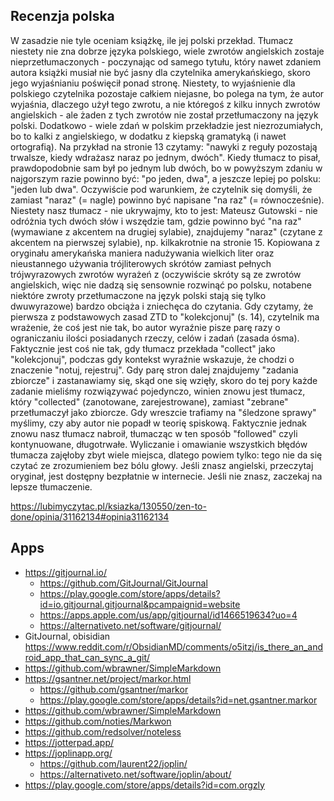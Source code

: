 ## Recenzja polska

W zasadzie nie tyle oceniam książkę, ile jej polski przekład. Tłumacz niestety nie zna dobrze języka polskiego, wiele zwrotów angielskich zostaje nieprzetłumaczonych - poczynając od samego tytułu, który nawet zdaniem autora książki musiał nie być jasny dla czytelnika amerykańskiego, skoro jego wyjaśnianiu poświęcił ponad stronę. Niestety, to wyjaśnienie dla polskiego czytelnika pozostaje całkiem niejasne, bo polega na tym, że autor wyjaśnia, dlaczego użył tego zwrotu, a nie któregoś z kilku innych zwrotów angielskich - ale żaden z tych zwrotów nie został przetłumaczony na język polski. Dodatkowo - wiele zdań w polskim przekładzie jest niezrozumiałych, bo to kalki z angielskiego, w dodatku z kiepską gramatyką (i nawet ortografią).
Na przykład na stronie 13 czytamy: "nawyki z reguły pozostają trwalsze, kiedy wdrażasz naraz po jednym, dwóch". Kiedy tłumacz to pisał, prawdopodobnie sam był po jednym lub dwóch, bo w powyższym zdaniu w najgorszym razie powinno być: "po jeden, dwa", a jeszcze lepiej po polsku: "jeden lub dwa". Oczywiście pod warunkiem, że czytelnik się domyśli, że zamiast "naraz" (= nagle) powinno być napisane "na raz" (= równocześnie). Niestety nasz tłumacz - nie ukrywajmy, kto to jest: Mateusz Gutowski - nie odróżnia tych dwóch słów i wszędzie tam, gdzie powinno być "na raz" (wymawiane z akcentem na drugiej sylabie), znajdujemy "naraz" (czytane z akcentem na pierwszej sylabie), np. kilkakrotnie na stronie 15. Kopiowana z oryginału amerykańska maniera nadużywania wielkich liter oraz nieustannego używania trójliterowych skrótów zamiast pełnych trójwyrazowych zwrotów wyrażeń z (oczywiście skróty są ze zwrotów angielskich, więc nie dadzą się sensownie rozwinąć po polsku, notabene niektóre zwroty przetłumaczone na język polski stają się tylko dwuwyrazowe) bardzo obciąża i zniechęca do czytania.
Gdy czytamy, że pierwsza z podstawowych zasad ZTD to "kolekcjonuj" (s. 14), czytelnik ma wrażenie, że coś jest nie tak, bo autor wyraźnie pisze parę razy o ograniczaniu ilości posiadanych rzeczy, celów i zadań (zasada ósma). Faktycznie jest coś nie tak, gdy tłumacz przekłada "collect" jako "kolekcjonuj", podczas gdy kontekst wyraźnie wskazuje, że chodzi o znaczenie "notuj, rejestruj". Gdy parę stron dalej znajdujemy "zadania zbiorcze" i zastanawiamy się, skąd one się wzięły, skoro do tej pory każde zadanie mieliśmy rozwiązywać pojedynczo, winien znowu jest tłumacz, który "collected" (zanotowane, zarejestrowane), zamiast "zebrane" przetłumaczył jako zbiorcze. Gdy wreszcie trafiamy na "śledzone sprawy" myślimy, czy aby autor nie popadł w teorię spiskową. Faktycznie jednak znowu nasz tłumacz nabroił, tłumacząc w ten sposób "followed" czyli kontynuowane, długotrwałe.
Wyliczanie i omawianie wszystkich błędów tłumacza zajęłoby zbyt wiele miejsca, dlatego powiem tylko: tego nie da się czytać ze zrozumieniem bez bólu głowy. Jeśli znasz angielski, przeczytaj oryginał, jest dostępny bezpłatnie w internecie. Jeśli nie znasz, zaczekaj na lepsze tłumaczenie.

https://lubimyczytac.pl/ksiazka/130550/zen-to-done/opinia/31162134#opinia31162134

## Apps

- https://gitjournal.io/
  - https://github.com/GitJournal/GitJournal
  - https://play.google.com/store/apps/details?id=io.gitjournal.gitjournal&pcampaignid=website
  - https://apps.apple.com/us/app/gitjournal/id1466519634?uo=4
  - https://alternativeto.net/software/gitjournal/
- GitJournal, obisidian https://www.reddit.com/r/ObsidianMD/comments/o5itzj/is_there_an_android_app_that_can_sync_a_git/
- https://github.com/wbrawner/SimpleMarkdown
- https://gsantner.net/project/markor.html
  - https://github.com/gsantner/markor
  - https://play.google.com/store/apps/details?id=net.gsantner.markor
- https://github.com/wbrawner/SimpleMarkdown
- https://github.com/noties/Markwon
- https://github.com/redsolver/noteless
- https://jotterpad.app/
- https://joplinapp.org/
  - https://github.com/laurent22/joplin/
  - https://alternativeto.net/software/joplin/about/
- https://play.google.com/store/apps/details?id=com.orgzly
